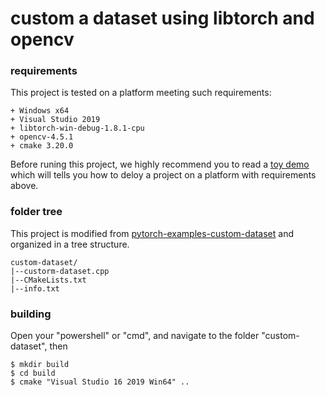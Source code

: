 # custom a dataset using libtorch and opencv
### requirements
This project is tested on a platform meeting such requirements:
```
+ Windows x64
+ Visual Studio 2019
+ libtorch-win-debug-1.8.1-cpu
+ opencv-4.5.1
+ cmake 3.20.0
```

Before runing this project, we highly recommend you to read a [toy demo](https://github.com/suzyi/cpp/blob/master/deep-learning/libtorch.md#2---2-with-cmake) which will tells you how to deloy a project on a platform with requirements above.
### folder tree
This project is modified from [pytorch-examples-custom-dataset](https://github.com/pytorch/examples/tree/master/cpp/custom-dataset) and organized in a tree structure.
```
custom-dataset/
|--custorm-dataset.cpp
|--CMakeLists.txt
|--info.txt
```

### building
Open your "powershell" or "cmd", and navigate to the folder "custom-dataset", then
```
$ mkdir build
$ cd build
$ cmake "Visual Studio 16 2019 Win64" ..
```
